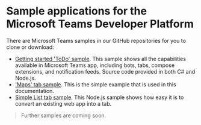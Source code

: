 ﻿# Sample applications for the Microsoft Teams Developer Platform

There are Microsoft Teams samples in our GitHub repositories for you to clone or download:

* [Getting started 'ToDo' sample](https://github.com/OfficeDev/microsoft-teams-sample-get-started).  This sample shows all the capabilities available in Microsoft Teams app, including bots, tabs, compose extensions, and notification feeds.  Source code provided in both C# and Node.js.
* ['Maps' tab sample](https://github.com/OfficeDev/microsoft-teams-sample-get-started).  This is the simple example that is used in this documentation.
* [Simple List tab sample](https://github.com/OfficeDev/microsoft-teams-sample-todo).  This Node.js sample shows how easy it is to convert an existing web app into a tab.

>Further samples are coming soon.

